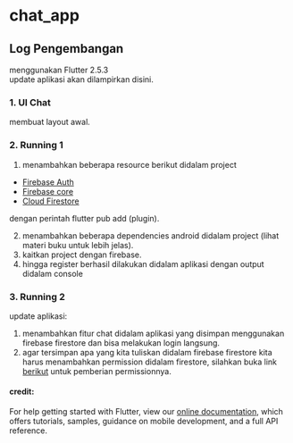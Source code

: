 # chat_app  

## Log Pengembangan  
menggunakan Flutter 2.5.3  
update aplikasi akan dilampirkan disini.

### 1. UI Chat
membuat layout awal.   

### 2. Running 1
1. menambahkan beberapa resource berikut didalam project  
- [Firebase Auth](https://pub.dev/packages/firebase_auth/install)  
- [Firebase core](https://pub.dev/packages/firebase_core/install)  
- [Cloud Firestore](https://pub.dev/packages/cloud_firestore/install)   

 dengan perintah flutter pub add (plugin).  

2. menambahkan beberapa dependencies android didalam project
(lihat materi buku untuk lebih jelas).  
3. kaitkan project dengan firebase.  
4. hingga register berhasil dilakukan didalam aplikasi dengan output didalam console  

### 3. Running 2  
update aplikasi:  
1. menambahkan fitur chat didalam aplikasi yang disimpan menggunakan firebase firestore dan bisa melakukan login langsung.  
2. agar tersimpan apa yang kita tuliskan didalam firebase firestore kita harus menambahkan permission didalam firestore, silahkan buka link [berikut](https://firebase.google.com/docs/firestore/security/get-started#auth-required) untuk pemberian permissionnya.  

#### credit:  
For help getting started with Flutter, view our
[online documentation](https://flutter.dev/docs), which offers tutorials,
samples, guidance on mobile development, and a full API reference.
